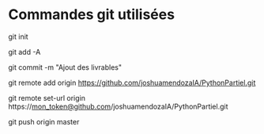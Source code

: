 # Commandes git utilisées

git init

git add -A

git commit -m "Ajout des livrables"

git remote add origin https://github.com/joshuamendozaIA/PythonPartiel.git

git remote set-url origin https://mon_token@github.com/joshuamendozaIA/PythonPartiel.git

git push origin master

